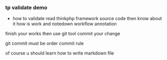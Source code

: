### tp validate demo
- how to validate
read thinkphp framework source code then know about it how is work
and notedown workflow annotation

finish your works then use git tool commit your change 

git commit must be order commit rule

of course u should learn how to write markdown file